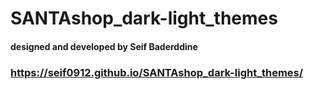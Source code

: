# SANTAshop_dark-light_themes
#### designed and developed by Seif Baderddine
### https://seif0912.github.io/SANTAshop_dark-light_themes/
